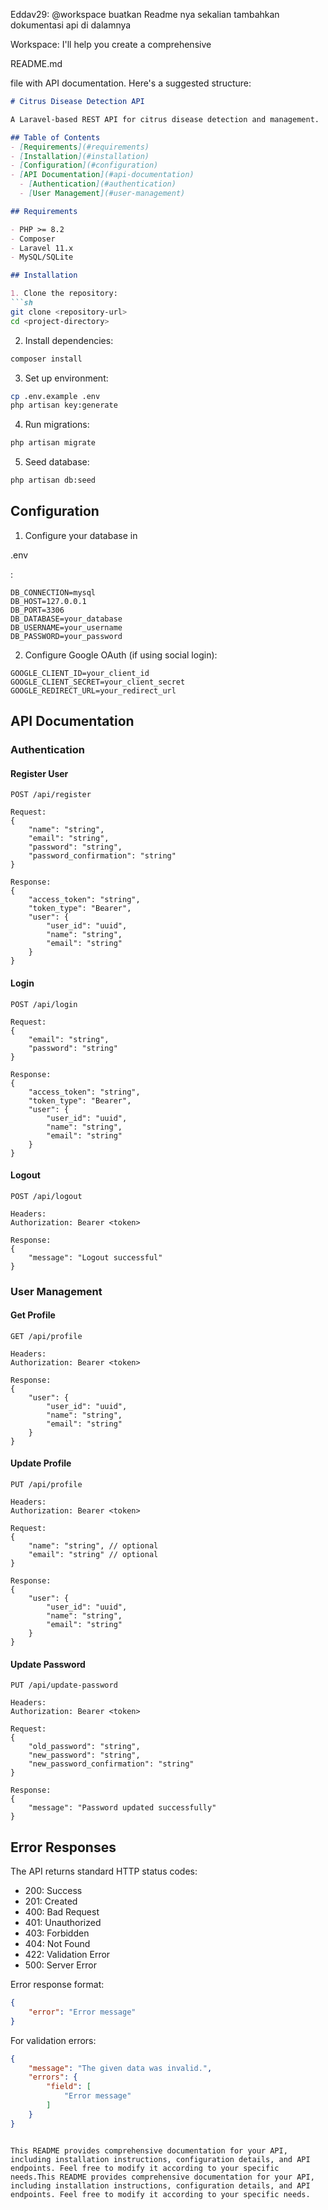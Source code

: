 Eddav29: @workspace buatkan Readme nya sekalian tambahkan dokumentasi api di dalamnya

Workspace: I'll help you create a comprehensive 

README.md

 file with API documentation. Here's a suggested structure:

```markdown
# Citrus Disease Detection API

A Laravel-based REST API for citrus disease detection and management.

## Table of Contents
- [Requirements](#requirements)
- [Installation](#installation)
- [Configuration](#configuration)
- [API Documentation](#api-documentation)
  - [Authentication](#authentication)
  - [User Management](#user-management)

## Requirements

- PHP >= 8.2
- Composer
- Laravel 11.x
- MySQL/SQLite

## Installation

1. Clone the repository:
```sh
git clone <repository-url>
cd <project-directory>
```

2. Install dependencies:
```sh
composer install
```

3. Set up environment:
```sh
cp .env.example .env
php artisan key:generate
```

4. Run migrations:
```sh
php artisan migrate
```

5. Seed database:
```sh
php artisan db:seed
```

## Configuration

1. Configure your database in 

.env

:
```env
DB_CONNECTION=mysql
DB_HOST=127.0.0.1
DB_PORT=3306
DB_DATABASE=your_database
DB_USERNAME=your_username
DB_PASSWORD=your_password
```

2. Configure Google OAuth (if using social login):
```env
GOOGLE_CLIENT_ID=your_client_id
GOOGLE_CLIENT_SECRET=your_client_secret
GOOGLE_REDIRECT_URL=your_redirect_url
```

## API Documentation

### Authentication

#### Register User
```
POST /api/register

Request:
{
    "name": "string",
    "email": "string",
    "password": "string",
    "password_confirmation": "string"
}

Response:
{
    "access_token": "string",
    "token_type": "Bearer",
    "user": {
        "user_id": "uuid",
        "name": "string",
        "email": "string"
    }
}
```

#### Login
```
POST /api/login

Request:
{
    "email": "string",
    "password": "string"
}

Response:
{
    "access_token": "string",
    "token_type": "Bearer",
    "user": {
        "user_id": "uuid",
        "name": "string",
        "email": "string"
    }
}
```

#### Logout
```
POST /api/logout

Headers:
Authorization: Bearer <token>

Response:
{
    "message": "Logout successful"
}
```

### User Management

#### Get Profile
```
GET /api/profile

Headers:
Authorization: Bearer <token>

Response:
{
    "user": {
        "user_id": "uuid",
        "name": "string",
        "email": "string"
    }
}
```

#### Update Profile
```
PUT /api/profile

Headers:
Authorization: Bearer <token>

Request:
{
    "name": "string", // optional
    "email": "string" // optional
}

Response:
{
    "user": {
        "user_id": "uuid",
        "name": "string",
        "email": "string"
    }
}
```

#### Update Password
```
PUT /api/update-password

Headers:
Authorization: Bearer <token>

Request:
{
    "old_password": "string",
    "new_password": "string",
    "new_password_confirmation": "string"
}

Response:
{
    "message": "Password updated successfully"
}
```

## Error Responses

The API returns standard HTTP status codes:

- 200: Success
- 201: Created
- 400: Bad Request
- 401: Unauthorized
- 403: Forbidden
- 404: Not Found
- 422: Validation Error
- 500: Server Error

Error response format:
```json
{
    "error": "Error message"
}
```

For validation errors:
```json
{
    "message": "The given data was invalid.",
    "errors": {
        "field": [
            "Error message"
        ]
    }
}
```
```

This README provides comprehensive documentation for your API, including installation instructions, configuration details, and API endpoints. Feel free to modify it according to your specific needs.This README provides comprehensive documentation for your API, including installation instructions, configuration details, and API endpoints. Feel free to modify it according to your specific needs.
